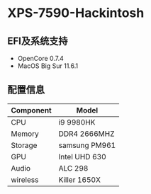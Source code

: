 # XPS-7590-Hackintosh
## EFI及系统支持
- OpenCore 0.7.4
- MacOS Big Sur 11.6.1
## 配置信息
| Component  | Model |
| ------------- | ------------- |
| CPU  | i9 9980HK  |
| Memory |  DDR4 2666MHZ |
| Storage | samsung PM961 |
| GPU | Intel UHD 630 |
| Audio | ALC 298 |
| wireless | Killer 1650X |
